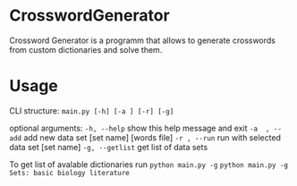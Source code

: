 # CrosswordGenerator
Crossword Generator is a programm that allows to generate crosswords from custom dictionaries and solve them.
# Usage
CLI structure: `main.py [-h] [-a ] [-r] [-g]`

optional arguments:
  `-h, --help`     show this help message and exit
  `-a  , --add`    add new data set [set name] [words file]
  `-r , --run`     run with selected data set [set name]
  `-g, --getlist`  get list of data sets
  
To get list of avalable dictionaries run `python main.py -g` 
`python main.py -g
Sets:
basic
biology
literature
`
